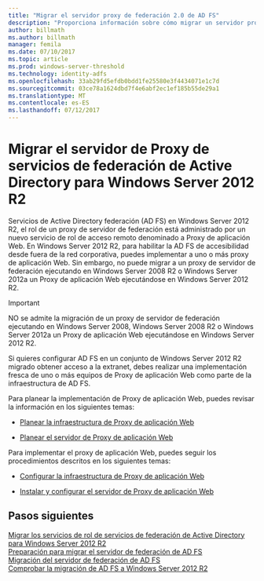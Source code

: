 ```yaml
---
title: "Migrar el servidor proxy de federación 2.0 de AD FS"
description: "Proporciona información sobre cómo migrar un servidor proxy de AD FS a Windows Server 2012 R2."
author: billmath
ms.author: billmath
manager: femila
ms.date: 07/10/2017
ms.topic: article
ms.prod: windows-server-threshold
ms.technology: identity-adfs
ms.openlocfilehash: 33ab29fd5efdb0bdd1fe25580e3f4434071e1c7d
ms.sourcegitcommit: 03ce78a1624dbd7f4e6abf2ec1ef185b55de29a1
ms.translationtype: MT
ms.contentlocale: es-ES
ms.lasthandoff: 07/12/2017
---
```

# <a name="migrate-the-active-directory-federation-services-proxy-server-to-windows-server-2012-r2"></a>Migrar el servidor de Proxy de servicios de federación de Active Directory para Windows Server 2012 R2

Servicios de Active Directory federación (AD FS) en Windows Server 2012 R2, el rol de un proxy de servidor de federación está administrado por un nuevo servicio de rol de acceso remoto denominado a Proxy de aplicación Web. En Windows Server 2012 R2, para habilitar la AD FS de accesibilidad desde fuera de la red corporativa, puedes implementar a uno o más proxy de aplicación Web. Sin embargo, no puede migrar a un proxy de servidor de federación ejecutando en Windows Server 2008 R2 o Windows Server 2012a un Proxy de aplicación Web ejecutándose en Windows Server 2012 R2.  
  
> [!IMPORTANT]
>  NO se admite la migración de un proxy de servidor de federación ejecutando en Windows Server 2008, Windows Server 2008 R2 o Windows Server 2012a un Proxy de aplicación Web ejecutándose en Windows Server 2012 R2.  
  
Si quieres configurar AD FS en un conjunto de Windows Server 2012 R2 migrado obtener acceso a la extranet, debes realizar una implementación fresca de uno o más equipos de Proxy de aplicación Web como parte de la infraestructura de AD FS.  
  
Para planear la implementación de Proxy de aplicación Web, puedes revisar la información en los siguientes temas:  
  
-   [Planear la infraestructura de Proxy de aplicación Web](https://technet.microsoft.com/en-us/library/dn383648.aspx)  
  
-   [Planear el servidor de Proxy de aplicación Web](https://technet.microsoft.com/en-us/library/dn383647.aspx)  
  
 Para implementar el proxy de aplicación Web, puedes seguir los procedimientos descritos en los siguientes temas:  
  
-   [Configurar la infraestructura de Proxy de aplicación Web](https://technet.microsoft.com/en-us/library/dn383644.aspx)  
  
-   [Instalar y configurar el servidor de Proxy de aplicación Web](https://technet.microsoft.com/en-us/library/dn383662.aspx)  
  
## <a name="next-steps"></a>Pasos siguientes
 [Migrar los servicios de rol de servicios de federación de Active Directory para Windows Server 2012 R2](migrate-ad-fs-service-role-to-windows-server-r2.md)   
 [Preparación para migrar el servidor de federación de AD FS](prepare-migrate-ad-fs-server-r2.md)   
 [Migración del servidor de federación de AD FS](migrate-ad-fs-fed-server-r2.md)    
 [Comprobar la migración de AD FS a Windows Server 2012 R2](verify-ad-fs-migration.md)

